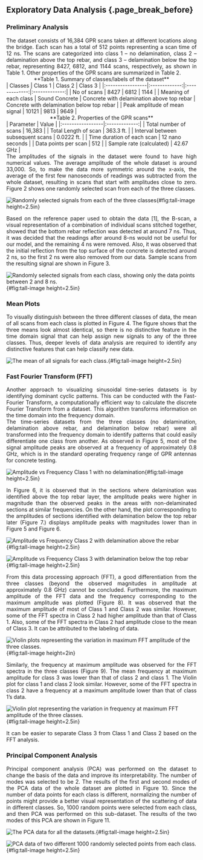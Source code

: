 ## Exploratory Data Analysis {.page_break_before}

### Preliminary Analysis


<div style="text-align: justify">The dataset consists of 16,384 GPR scans taken at different locations along the bridge. Each scan has a total of 512 points representing a scan time of 12 ns. The scans are categorized into class 1 – no delamination, class 2 – delamination above the top rebar, and class 3 – delamination below the top rebar, representing 8427, 6812, and 1144 scans, respectively, as shown in Table 1. Other properties of the GPR scans are summarized in Table 2. </div>


<div style="text-align: center">**Table 1. Summary of classes/labels of the dataset**</div>
| Classes | Class 1 | Class 2 | Class 3 |
|:-----------------|:-------------:|:-------------:|:-------------:|
| No of scans | 8427 | 6812 | 1144 |
| Meaning of each class | Sound Concrete | Concrete with delamination above top rebar | Concrete with delamination below top rebar |
| Peak amplitude of mean signal | 10121 | 9813 | 9649 |


<div style="text-align: center">**Table 2. Properties of the GPR scans**</div>
| Parameter | Value |
|:-----------------|:-------------:|
| Total number of scans | 16,383 |
| Total Length of scan | 363.3 ft. |
| Interval between subsequent scans | 0.0222 ft. |
| Time duration of each scan | 12 nano seconds |
| Data points per scan | 512 |
| Sample rate (calculated) | 42.67 GHz |


<div style="text-align: justify">The amplitudes of the signals in the dataset were found to have high numerical values. The average amplitude of the whole dataset is around 33,000. So, to make the data more symmetric around the x-axis, the average of the first few nanoseconds of readings was subtracted from the whole dataset, resulting in scans that start with amplitudes close to zero. Figure 2 shows one randomly selected scan from each of the three classes. </div>

![
**Randomly selected signals from each of the three classes**
](https://user-images.githubusercontent.com/112973477/198888009-6b6bffa6-3a3a-412d-8b55-2a129d1115b6.png "Tall image"){#fig:tall-image height=2.5in}


<div style="text-align: justify">Based on the reference paper used to obtain the data [1], the B-scan, a visual representation of a combination of individual scans stitched together, showed that the bottom rebar reflection was detected at around 7 ns. Thus, it was decided that the readings after around 8-ns would not be useful for our model, and the remaining 4 ns were removed. Also, it was observed that the initial reflection from the top surface of the concrete is detected around 2 ns, so the first 2 ns were also removed from our data. Sample scans from the resulting signal are shown in Figure 3.</div>


![
**Randomly selected signals from each class, showing only the data points between 2 and 8 ns.**
](https://user-images.githubusercontent.com/112973477/198888092-eba56164-5253-424a-b1bf-66a6aad0e06d.png
 "Tall image"){#fig:tall-image height=2.5in}



### Mean Plots
<div style="text-align: justify">To visually distinguish between the three different classes of data, the mean of all scans from each class is plotted in Figure 4. The figure shows that the three means look almost identical, so there is no distinctive feature in the time domain signal that can help assign new signals to any of the three classes. Thus, deeper levels of data analysis are required to identify any distinctive features that can help classify new data.</div>

![
**The mean of all signals for each class.**
](https://user-images.githubusercontent.com/112973477/198890014-03682ba5-2c91-4b70-a74a-ad6100371880.png
 "Tall image"){#fig:tall-image height=2.5in}






### Fast Fourier Transform (FFT)

<div style="text-align: justify">Another approach to visualizing sinusoidal time-series datasets is by identifying dominant cyclic patterns. This can be conducted with the Fast-Fourier Transform, a computationally efficient way to calculate the discrete Fourier Transform from a dataset. This algorithm transforms information on the time domain into the frequency domain. </div>

<div style="text-align: justify">The time-series datasets from the three classes (no delamination, delamination above rebar, and delamination below rebar) were all transformed into the frequency domain to identify patterns that could easily differentiate one class from another.  As observed in Figure 5, most of the signal amplitude peaks are observed at a frequency of approximately 0.8 GHz, which is in the standard operating frequency range of GPR antennas for concrete testing. </div>




![
**Amplitude vs Frequency Class 1 with no delamination**
](https://user-images.githubusercontent.com/112973477/198796951-76d47c3a-a1fd-4806-930c-1861941641d2.png "Tall image"){#fig:tall-image height=2.5in}

<div style="text-align: justify">In Figure 6, it is observed that in the sections where delamination was identified above the top rebar layer, the amplitude peaks were higher in magnitude than the observed peaks in the areas with non-delaminated sections at similar frequencies. On the other hand, the plot corresponding to the amplitudes of sections identified with delamination below the top rebar later (Figure 7.) displays amplitude peaks with magnitudes lower than in Figure 5 and Figure 6.</div>

![
**Amplitude vs Frequency Class 2 with delamination above the rebar**
](https://user-images.githubusercontent.com/112973477/198805626-7db1d0f0-c922-4421-bd7a-98ac69ab4543.png "Tall image"){#fig:tall-image height=2.5in}


![
**Amplitude vs Frequency Class 3 with delamination below the top rebar**
](https://user-images.githubusercontent.com/112973477/198806202-022ebb9c-4fc1-48c4-ba29-be7df7647d4f.png "Tall image"){#fig:tall-image height=2.5in}

<div style="text-align: justify">From this data processing approach (FFT), a good differentiation from the three classes (beyond the observed magnitudes in amplitude at approximately 0.8 GHz) cannot be concluded. Furthermore, the maximum amplitude of the FFT data and the frequency corresponding to the maximum amplitude was plotted (Figure 8). It was observed that the maximum amplitude of most of Class 1 and Class 2 was similar. However, some of the FFT spectra in Class 2 had higher amplitude than that of Class 1. Also, some of the FFT spectra in Class 2 had amplitude close to the mean of Class 3. It can be attributed to the labeling of data. </div>


![
**Violin plots representing the variation in maximum FFT amplitude of the three classes.**
](https://user-images.githubusercontent.com/112973477/198889209-6eba3151-f991-4375-9624-e01f7215b095.png
 "Tall image"){#fig:tall-image height=2in}


<div style="text-align: justify">Similarly, the frequency at maximum amplitude was observed for the FFT spectra in the three classes (Figure 9). The mean frequency at maximum amplitude for class 3 was lower than that of class 2 and class 1. The Violin plot for class 1 and class 2 look similar. However, some of the FFT spectra in class 2 have a frequency at a maximum amplitude lower than that of class 1’s data. </div>

![
**Violin plot representing the variation in frequency at maximum FFT amplitude of the three classes.**
](https://user-images.githubusercontent.com/112973477/198889398-21f6da40-2975-4964-b01e-6223ac78a1ce.png
 "Tall image"){#fig:tall-image height=2.5in}


<div style="text-align: justify">It can be easier to separate Class 3 from Class 1 and Class 2 based on the FFT analysis. </div>



### Principal Component Analysis
<div style="text-align: justify">Principal component analysis (PCA) was performed on the dataset to change the basis of the data and improve its interpretability. The number of modes was selected to be 2. The results of the first and second modes of the PCA data of the whole dataset are plotted in Figure 10. Since the number of data points for each class is different, normalizing the number of points might provide a better visual representation of the scattering of data in different classes. So, 1000 random points were selected from each class, and then PCA was performed on this sub-dataset. The results of the two modes of this PCA are shown in Figure 11. </div>

![
**The PCA data for all the datasets.**
](https://user-images.githubusercontent.com/112973615/198893083-66b632bb-c221-4a99-9b82-824d0ea6b08f.png "Tall image"){#fig:tall-image height=2.5in}




![
**PCA data of two different 1000 randomly selected points from each class.**
](https://user-images.githubusercontent.com/112973477/198889098-bd49b954-add9-4b08-bf6d-740e00b753ae.png "Tall image"){#fig:tall-image height=2.5in}
